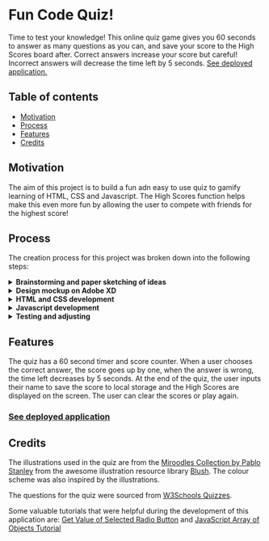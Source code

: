 # Fun Code Quiz!
Time to test your knowledge! This online quiz game gives you 60 seconds to answer as many questions as you can, and save your score to the High Scores board after. Correct answers increase your score but careful! Incorrect answers will decrease the time left by 5 seconds.
[See deployed application.](https://ferwicker.github.io/code-quiz/)

## Table of contents
  - [Motivation](#motivation)
  - [Process](#process)
  - [Features](#features)
  - [Credits](#credits)

## Motivation
The aim of this project is to build a fun adn easy to use quiz to gamify learning of HTML, CSS and Javascript. The High Scores function helps make this even more fun by allowing the user to compete with friends for the highest score! 

## Process
The creation process for this project was broken down into the following steps:
  <details><summary><b>Brainstorming and paper sketching of ideas</b></summary>
<p>As with every project, the first step is doing some brainstorming about possible approaches and putting some ideas down on paper as rough (very rough!) sketches.</p>
<p>This step is essential to create a roadmap for the rest of the project's development, and to get an idea of what the layout will look like.</p>
</details>

  <details><summary><b>Design mockup on Adobe XD</b></summary>
  <p>As a designer,this is the most fun part! It is where I get to define what the final project will look like (although it is open to changes as becomes necessary). In this step I experiment with colours, images and layouts before ever writing a line of code, and save a ton of time!</p>
  <p>For this project, I used a mobile-first approach for the design to make the coding of the responsive app easier.</p>
  </br>
  <img src='assets/readme-images/XD-design.jpg' alt='XD Mockup'>
  </details>

<details><summary><b>HTML and CSS development</b></summary>
  <p>With the design set up, the HTML and CSS building was pretty straight forward. The approach used was that of multiple sections (one for each 'screen') overlapping each other and toggling 'display: none' to switch between them. Most HMTL elements needed for the application were built in this step, although the approach for the 'Questions' section changed a couple times as we will see in the next step.</p>
  </details>

<details><summary><b>Javascript development</b></summary>
  The main challenge during this step was the questions displaying and being checked. Although the initial working application used a form with radio buttons and a 'Next' button, the final version uses dynamically modified HTML and event listeners on the answers themselved to check. This simplifies the user experience and allows for faster play.</details> 
  
  <details><summary><b>Testing and adjusting</b></summary>
  The application was tested and adjusted as needed throughout the process and after, both for functionality and mobile responsiveness.
  </details> 
  

## Features
The quiz has a 60 second timer and score counter. When a user chooses the correct answer, the score goes up by one, when the answer is wrong, the time left decreases by 5 seconds. At the end of the quiz, the user inputs their name to save the score to local storage and the High Scores are displayed on the screen. The user can clear the scores or play again.

### [See deployed application](https://ferwicker.github.io/code-quiz/)

## Credits
The illustrations used in the quiz are from the [Miroodles Collection by Pablo Stanley](https://blush.design/collections/miroodles) from the awesome illustration resource library [Blush](https://blush.design/). The colour scheme was also inspired by the illustrations.

The questions for the quiz were sourced from [W3Schools Quizzes](https://www.w3schools.com/quiztest/).

Some valuable tutorials that were helpful during the development of this application are:
[Get Value of Selected Radio Button](https://www.dyn-web.com/tutorials/forms/radio/get-selected.php) and
[JavaScript Array of Objects Tutorial](https://www.freecodecamp.org/news/javascript-array-of-objects-tutorial-how-to-create-update-and-loop-through-objects-using-js-array-methods/)